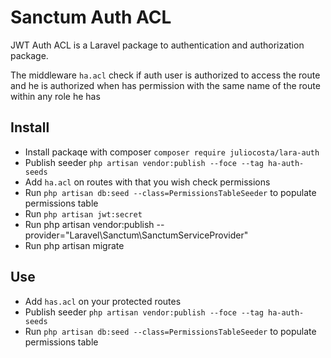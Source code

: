 # Sanctum Auth ACL
JWT Auth ACL is a Laravel package to authentication and authorization package.

The middleware `ha.acl` check if auth user is authorized to access the route and he is authorized when has permission with 
the same name of the route within any role he has

## Install
* Install packaqe with composer `composer require juliocosta/lara-auth`
* Publish seeder `php artisan vendor:publish --foce --tag ha-auth-seeds`
* Add `ha.acl` on routes with that you wish check permissions
* Run `php artisan db:seed --class=PermissionsTableSeeder` to populate permissions table
* Run `php artisan jwt:secret`
* Run php artisan vendor:publish --provider="Laravel\Sanctum\SanctumServiceProvider"
* Run php artisan migrate


## Use
* Add `has.acl` on your protected routes
* Publish seeder `php artisan vendor:publish --foce --tag ha-auth-seeds`
* Run `php artisan db:seed --class=PermissionsTableSeeder` to populate permissions table

